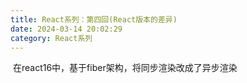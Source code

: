 ```yaml
---
title: React系列：第四回(React版本的差异)
date: 2024-03-14 20:02:29
category: React系列
---
```


<img src="/img/react15+16生命周期.png" alt="">
在react16中，基于fiber架构，将同步渲染改成了异步渲染








